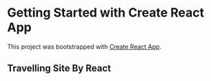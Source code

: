 # Getting Started with Create React App

This project was bootstrapped with [Create React App](https://github.com/facebook/create-react-app).

 ## Travelling Site By React